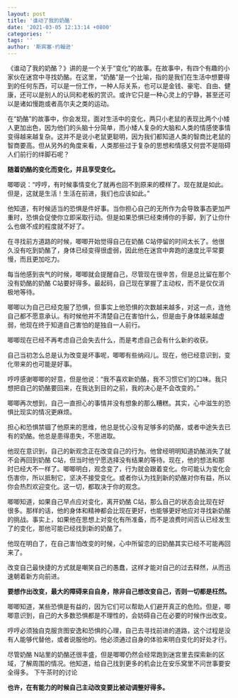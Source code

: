 ```yaml
---
layout: post
title: '谁动了我的奶酪'
date: '2021-03-05 12:13:14 +0800'
categories: ''
tags: ''
author: '斯宾塞·约翰逊'
---
```

《谁动了我的奶酪？》讲的是一个关于“变化”的故事。在故事中，有四个有趣的小家伙在迷宫中寻找奶酪。在这里，“奶酪”是一个比喻，指的是我们在生活中想要得到的任何东西，可以是一份工作，一种人际关系，也可以是金钱、豪宅、自由、健康，还可以是别人的认同和老板的赏识。或许它只是一种心灵上的宁静，甚至还可以是诸如慢跑或者高尔夫之类的运动。

在“奶酪”的故事中，你会发现，面对生活中的变化，两只小老鼠的表现比两个小矮人更加出色，因为他们的头脑十分简单，而小矮人复杂的大脑和人类的情感使事情变得越来越复杂。这并不是说小老鼠更聪明，因为我们都知道人类的智商比老鼠的智商要高。但从另外的角度来看，人类那些过于复杂的思想和情感又何尝不是阻碍人们前行的绊脚石呢？

**随着奶酪的变化而变化，并且享受变化。**

唧唧说：“哼哼，有时候事情变化了就再也回不到原来的模样了。现在就是如此。但是，这就是生活！生活在前进，我们也应该如此。”

他知道，有时候适当的恐惧是件好事。当你担心自己的无所作为会导致事态更加严重时，恐惧会促使你立即采取行动。但是如果恐惧已经束缚你的手脚，到了让你什么也做不成的程度就不好了。

在寻找前方道路的时候，唧唧开始觉得自己在奶酪 C站停留的时间太长了。他很久没有吃到奶酪了，身体已经变得很虚弱，因此他在迷宫中奔跑的速度比平常要慢，而且更加吃力。

每当他感到丧气的时候，唧唧就会提醒自己，尽管现在很辛苦，但是总比留在那个没有奶酪的奶酪 C站要好得多。最起码，自己现在掌握了主动权，而不是仅仅消极地等待。

唧唧以为自己已经克服了恐惧，但事实上他恐惧的次数越来越多，对这一点，连他自己都不愿意承认。有时候他并不清楚自己在害怕什么，但是由于身体越来越虚弱，他现在终于知道自己害怕的是独自一人前行。

唧唧现在已经不再考虑自己会失去什么，而是考虑自己会有什么新的收获。

自己当初怎么总是认为改变是坏事呢，唧唧有些纳闷儿。现在，他已经意识到，变化带来的也可能是好事。

哼哼感谢唧唧的好意，但是他说：“我不喜欢新奶酪，我不习惯它们的口味。我只想把自己的奶酪要回来，在我达到目的之前，我的决心是不会改变的。”

唧唧再次想到，自己一直担心的事情并没有想象的那么糟糕。其实，心中滋生的恐惧比现实的情况更麻烦。

担心和恐惧禁锢了他原来的思维，他总是忧心没有足够多的奶酪，或者中途失去已有的奶酪。他总是患得患失，不思进取。

他现在意识到，自己的新观念正在改变自己的行为。他曾经明明知道奶酪消失了就不会再回到奶酪 C站，但当时他宁愿选择没有结果的等待。现在，他的想法和那时已经大不一样了。唧唧明白，观念变了，行为就会跟着变化。你可能认为变化会伤害你，所以抵制它，坚决不接受变化。或者你认为找到新的奶酪对你有益，所以你会热烈欢迎变化。这一切，都取决于你的观念。

唧唧知道，如果自己早点应对变化，离开奶酪 C站，那么自己的状态会比现在好很多。那样的话，他的身体和精神都会比现在更好，也能够更好地应对寻找新奶酪的挑战。事实上，如果他在思想上对变化有所准备，而不是浪费时间否认已经发生了的变化，那他可能已经找到新的奶酪了。

他现在明白了，在自己害怕改变的时候，心中所留恋的旧奶酪其实已经不可能再回来了。

改变自己最快捷的方式就是嘲笑自己的愚蠢，这样才能对自己的过去释然，从而迅速朝着新方向前进。

**要想作出改变，最大的障碍来自自身，除非自己想改变自己，否则一切都是枉然。**

唧唧知道，某些恐惧是有益的，因为它们可以帮助人们避开真正的危险。但是，唧唧意识到，自己的大多数恐惧都是不理性的，会妨碍自己在必要的时候作出改变。

哼哼必须独自克服贪图安逸和恐惧的心理，自己去寻找前进的道路，这个过程是没有人能够代替他，或者说服他的。他必须通过自身的体验来明白变化的好处才行。

尽管奶酪 N站里的奶酪还很丰盛，但是唧唧仍然会经常跑到迷宫里去探索新的区域，了解周围的情况。他知道，给自己找到更多的机会比在安乐窝里不问世事要安全得多。
下午茶时的讨论

**也许，在有能力的时候自己主动改变要比被动调整好得多。**
